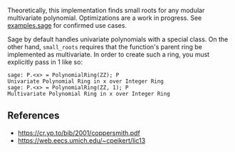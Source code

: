 Theoretically, this implementation finds small roots for any modular multivariate polynomial. Optimizations are a work in progress. See [examples.sage](examples.sage) for confirmed use cases.

Sage by default handles univariate polynomials with a special class. On the other hand, `small_roots` requires that the function's parent ring be implemented as multivariate. In order to create such a ring, you must explicitly pass in 1 like so:

```sage
sage: P.<x> = PolynomialRing(ZZ); P
Univariate Polynomial Ring in x over Integer Ring
sage: P.<x> = PolynomialRing(ZZ, 1); P
Multivariate Polynomial Ring in x over Integer Ring
```

## References
* https://cr.yp.to/bib/2001/coppersmith.pdf
* https://web.eecs.umich.edu/~cpeikert/lic13
